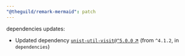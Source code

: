 ```yaml
---
"@theguild/remark-mermaid": patch
---
```

dependencies updates:
  - Updated dependency [`unist-util-visit@^5.0.0` ↗︎](https://www.npmjs.com/package/unist-util-visit/v/5.0.0) (from `^4.1.2`, in `dependencies`)
